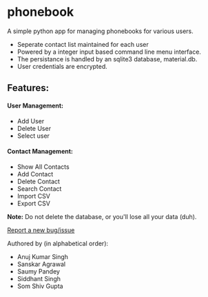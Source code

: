 # phonebook

A simple python app for managing phonebooks for various users.

- Seperate contact list maintained for each user
- Powered by a integer input based command line menu interface.  
- The persistance is handled by an sqlite3 database, material.db.
- User credentials are encrypted.

## Features:
#### User Management:
- Add User
- Delete User
- Select user

#### Contact Management:
- Show All Contacts
- Add Contact
- Delete Contact
- Search Contact
- Import CSV
- Export CSV

**Note:** Do not delete the database, or you'll lose all your data (duh).

[Report a new bug/issue](https://github.com/AritificialPhysics/phonebook/issues/new)

Authored by (in alphabetical order):
- Anuj Kumar Singh
- Sanskar Agrawal
- Saumy Pandey
- Siddhant Singh
- Som Shiv Gupta